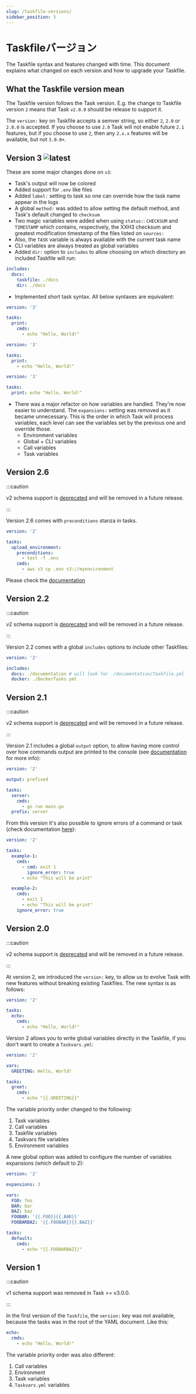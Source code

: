 ```yaml
---
slug: /taskfile-versions/
sidebar_position: 5
---
```


# Taskfileバージョン

The Taskfile syntax and features changed with time. This document explains what changed on each version and how to upgrade your Taskfile.

## What the Taskfile version mean

The Taskfile version follows the Task version. E.g. the change to Taskfile version `2` means that Task `v2.0.0` should be release to support it.

The `version:` key on Taskfile accepts a semver string, so either `2`, `2.0` or `2.0.0` is accepted. If you choose to use `2.0` Task will not enable future `2.1` features, but if you choose to use `2`, then any `2.x.x` features will be available, but not `3.0.0+`.

## Version 3 ![latest](https://img.shields.io/badge/latest-brightgreen)

These are some major changes done on `v3`:

- Task's output will now be colored
- Added support for `.env` like files
- Added `label:` setting to task so one can override how the task name appear in the logs
- A global `method:` was added to allow setting the default method, and Task's default changed to `checksum`
- Two magic variables were added when using `status:`: `CHECKSUM` and `TIMESTAMP` which contains, respectively, the XXH3 checksum and greatest modification timestamp of the files listed on `sources:`
- Also, the `TASK` variable is always available with the current task name
- CLI variables are always treated as global variables
- Added `dir:` option to `includes` to allow choosing on which directory an included Taskfile will run:

```yaml
includes:
  docs:
    taskfile: ./docs
    dir: ./docs
```

- Implemented short task syntax. All below syntaxes are equivalent:

```yaml
version: '3'

tasks:
  print:
    cmds:
      - echo "Hello, World!"
```

```yaml
version: '3'

tasks:
  print:
    - echo "Hello, World!"
```

```yaml
version: '3'

tasks:
  print: echo "Hello, World!"
```

- There was a major refactor on how variables are handled. They're now easier to understand. The `expansions:` setting was removed as it became unnecessary. This is the order in which Task will process variables, each level can see the variables set by the previous one and override those.
  - Environment variables
  - Global + CLI variables
  - Call variables
  - Task variables

## Version 2.6

:::caution

v2 schema support is [deprecated][deprecate-version-2-schema] and will be removed in a future release.

:::

Version 2.6 comes with `preconditions` stanza in tasks.

```yaml
version: '2'

tasks:
  upload_environment:
    preconditions:
      - test -f .env
    cmds:
      - aws s3 cp .env s3://myenvironment
```

Please check the [documentation][includes]

## Version 2.2

:::caution

v2 schema support is [deprecated][deprecate-version-2-schema] and will be removed in a future release.

:::

Version 2.2 comes with a global `includes` options to include other Taskfiles:

```yaml
version: '2'

includes:
  docs: ./documentation # will look for ./documentation/Taskfile.yml
  docker: ./DockerTasks.yml
```

## Version 2.1

:::caution

v2 schema support is [deprecated][deprecate-version-2-schema] and will be removed in a future release.

:::

Version 2.1 includes a global `output` option, to allow having more control over how commands output are printed to the console (see [documentation][output] for more info):

```yaml
version: '2'

output: prefixed

tasks:
  server:
    cmds:
      - go run main.go
  prefix: server
```

From this version it's also possible to ignore errors of a command or task (check documentation [here][ignore_errors]):

```yaml
version: '2'

tasks:
  example-1:
    cmds:
      - cmd: exit 1
        ignore_error: true
      - echo "This will be print"

  example-2:
    cmds:
      - exit 1
      - echo "This will be print"
    ignore_error: true
```

## Version 2.0

:::caution

v2 schema support is [deprecated][deprecate-version-2-schema] and will be removed in a future release.

:::

At version 2, we introduced the `version:` key, to allow us to evolve Task with new features without breaking existing Taskfiles. The new syntax is as follows:

```yaml
version: '2'

tasks:
  echo:
    cmds:
      - echo "Hello, World!"
```

Version 2 allows you to write global variables directly in the Taskfile, if you don't want to create a `Taskvars.yml`:

```yaml
version: '2'

vars:
  GREETING: Hello, World!

tasks:
  greet:
    cmds:
      - echo "{{.GREETING}}"
```

The variable priority order changed to the following:

1. Task variables
2. Call variables
3. Taskfile variables
4. Taskvars file variables
5. Environment variables

A new global option was added to configure the number of variables expansions (which default to 2):

```yaml
version: '2'

expansions: 3

vars:
  FOO: foo
  BAR: bar
  BAZ: baz
  FOOBAR: '{{.FOO}}{{.BAR}}'
  FOOBARBAZ: '{{.FOOBAR}}{{.BAZ}}'

tasks:
  default:
    cmds:
      - echo "{{.FOOBARBAZ}}"
```

## Version 1

:::caution

v1 schema support was removed in Task >= v3.0.0.

:::

In the first version of the `Taskfile`, the `version:` key was not available, because the tasks was in the root of the YAML document. Like this:

```yaml
echo:
  cmds:
    - echo "Hello, World!"
```

The variable priority order was also different:

1. Call variables
2. Environment
3. Task variables
4. `Taskvars.yml` variables

<!-- prettier-ignore-start -->

<!-- prettier-ignore-end -->
[output]: usage.md#output-syntax
[ignore_errors]: usage.md#ignore-errors
[includes]: usage.md#including-other-taskfiles
[deprecate-version-2-schema]: https://github.com/newrelic-forks/task/issues/1197
